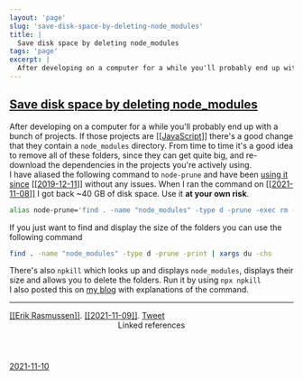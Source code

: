 ```yaml
---
layout: 'page'
slug: 'save-disk-space-by-deleting-node_modules'
title: |
  Save disk space by deleting node_modules
tags: 'page'
excerpt: |
  After developing on a computer for a while you'll probably end up with a bunch of projects. If those projects are JavaScript there's a good change that they contain a node_modules directory. From time to time it's a good idea to remove all of these folders, since they can get quite big, and re-download the dependencies in the projects you're actively using.
---
```


<h2 class="text-3xl font-semibold mb-4"><a class="rounded-sm focus:outline-none focus:ring-2 focus:ring-offset-2 dark:focus:ring-offset-gray-900 dark:focus:ring-pink-400 focus:ring-pink-700" href="/pages/save-disk-space-by-deleting-node_modules">Save disk space by deleting node_modules</a></h2>

<div class="space-y-3">
<div class="element-block ml-0"><div class="flex-1">After developing on a computer for a while you'll probably end up with a bunch of projects. If those projects are <a class="text-teal-700 dark:text-teal-400 rounded-sm group focus:outline-none focus:ring-2 focus:ring-offset-2 dark:focus:ring-offset-gray-900 dark:focus:ring-pink-400 focus:ring-pink-700" href="/pages/javascript"><span class="text-gray-300 dark:text-gray-500 group-hover:text-teal-900">[[</span>JavaScript<span class="text-gray-300 dark:text-gray-500 group-hover:text-teal-900">]]</span></a> there's a good change that they contain a <code>node_modules</code> directory. From time to time it's a good idea to remove all of these folders, since they can get quite big, and re-download the dependencies in the projects you're actively using.</div></div>

<div class="element-block ml-0"><div class="flex-1">I have aliased the following command to <code>node-prune</code> and have been <a class="text-indigo-600 dark:text-indigo-400 rounded-sm focus:outline-none focus:ring-2 focus:ring-offset-2 dark:focus:ring-offset-gray-900 dark:focus:ring-pink-400 focus:ring-pink-700" href="https://github.com/believer/dotfiles/commit/a440d8abcdb47cf6fe5d9af69519f960f7c96ce0" target="_blank" rel="noopener noreferrer">using it since</a> <a class="text-teal-700 dark:text-teal-400 rounded-sm group focus:outline-none focus:ring-2 focus:ring-offset-2 dark:focus:ring-offset-gray-900 dark:focus:ring-pink-400 focus:ring-pink-700" href="/journals/2019-12-11"><span class="text-gray-300 dark:text-gray-500 group-hover:text-teal-900">[[</span>2019-12-11<span class="text-gray-300 dark:text-gray-500 group-hover:text-teal-900">]]</span></a> without any issues. When I ran the command on <a class="text-teal-700 dark:text-teal-400 rounded-sm group focus:outline-none focus:ring-2 focus:ring-offset-2 dark:focus:ring-offset-gray-900 dark:focus:ring-pink-400 focus:ring-pink-700" href="/journals/2021-11-08"><span class="text-gray-300 dark:text-gray-500 group-hover:text-teal-900">[[</span>2021-11-08<span class="text-gray-300 dark:text-gray-500 group-hover:text-teal-900">]]</span></a> I got back ~40 GB of disk space. Use it <strong class="text-rose-600 dark:text-rose-400">at your own risk</strong>.</div></div>

<div class="element-block ml-4"><div class="flex-1">

```bash
alias node-prune='find . -name "node_modules" -type d -prune -exec rm -rf '{}' +'
```

</div></div>



<div class="element-block ml-0"><div class="flex-1">If you just want to find and display the size of the folders you can use the following command</div></div>

<div class="element-block ml-4"><div class="flex-1">

```bash
find . -name "node_modules" -type d -prune -print | xargs du -chs
```

</div></div>



<div class="element-block ml-0"><div class="flex-1">There's also <code>npkill</code> which looks up and displays <code>node_modules</code>, displays their size and allows you to delete the folders. Run it by using <code>npx npkill</code></div></div>

<div class="element-block ml-0"><div class="flex-1">I also posted this on <a class="text-indigo-600 dark:text-indigo-400 rounded-sm focus:outline-none focus:ring-2 focus:ring-offset-2 dark:focus:ring-offset-gray-900 dark:focus:ring-pink-400 focus:ring-pink-700" href="https://willcodefor.beer/posts/save-disk-space-by-deleting-node-modules/" target="_blank" rel="noopener noreferrer">my blog</a> with explanations of the command.</div></div>

<hr class="border-gray-700 !my-5" />

<div class="element-block ml-0"><div class="flex-1"><a class="text-teal-700 dark:text-teal-400 rounded-sm group focus:outline-none focus:ring-2 focus:ring-offset-2 dark:focus:ring-offset-gray-900 dark:focus:ring-pink-400 focus:ring-pink-700" href="/pages/erik-rasmussen"><span class="text-gray-300 dark:text-gray-500 group-hover:text-teal-900">[[</span>Erik Rasmussen<span class="text-gray-300 dark:text-gray-500 group-hover:text-teal-900">]]</span></a>. <a class="text-teal-700 dark:text-teal-400 rounded-sm group focus:outline-none focus:ring-2 focus:ring-offset-2 dark:focus:ring-offset-gray-900 dark:focus:ring-pink-400 focus:ring-pink-700" href="/journals/2021-11-09"><span class="text-gray-300 dark:text-gray-500 group-hover:text-teal-900">[[</span>2021-11-09<span class="text-gray-300 dark:text-gray-500 group-hover:text-teal-900">]]</span></a>. <a class="text-indigo-600 dark:text-indigo-400 rounded-sm focus:outline-none focus:ring-2 focus:ring-offset-2 dark:focus:ring-offset-gray-900 dark:focus:ring-pink-400 focus:ring-pink-700" href="https://twitter.com/erikras/status/1458074052929728515" target="_blank" rel="noopener noreferrer">Tweet</a></div></div>


</div>


<section class="mt-8 space-y-2">
<header class="text-gray-500 dark:text-gray-400">Linked references</header>
<a class="block bg-gray-100 dark:bg-gray-800 p-4 rounded text-teal-700 dark:text-teal-400 focus:outline-none focus:ring-2 focus:ring-offset-2 dark:focus:ring-offset-gray-900 focus:ring-teal-700 dark:focus:ring-teal-400 hover:ring-2 hover:ring-offset-2 dark:hover:ring-offset-gray-900 dark:hover:ring-teal-400 hover:ring-teal-700" href="/journals/2021-11-10">2021-11-10</a>
  </section>
